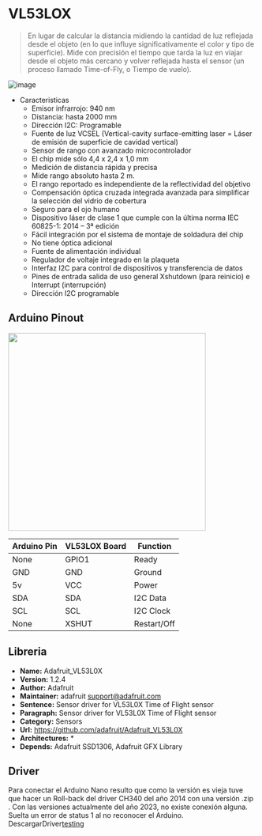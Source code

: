 # VL53LOX
> En lugar de calcular la distancia midiendo la cantidad de luz reflejada desde el objeto (en lo que influye significativamente el color y tipo de superficie). Mide con precisión el tiempo que tarda la luz en viajar desde el objeto más cercano y volver reflejada hasta el sensor (un proceso llamado Time-of-Fly, o Tiempo de vuelo).

![image](https://github.com/Martinslafer/VL53LOX/assets/156008489/e54dabe9-404d-4c2e-b7a9-be201a84c79d)

- Caracteristicas
  - Emisor infrarrojo: 940 nm
  - Distancia: hasta 2000 mm
  - Dirección I2C: Programable
  - Fuente de luz VCSEL (Vertical-cavity surface-emitting laser = Láser de emisión de superficie de cavidad vertical)
  - Sensor de rango con avanzado microcontrolador
  - El chip mide sólo 4,4 x 2,4 x 1,0 mm
  - Medición de distancia rápida y precisa
  - Mide rango absoluto hasta 2 m.
  - El rango reportado es independiente de la reflectividad del objetivo
  - Compensación óptica cruzada integrada avanzada para simplificar la selección del vidrio de cobertura
  - Seguro para el ojo humano
  - Dispositivo láser de clase 1 que cumple con la última norma IEC 60825-1: 2014 – 3ª edición
  - Fácil integración por el sistema de montaje de soldadura del chip
  - No tiene óptica adicional
  - Fuente de alimentación individual
  - Regulador de voltaje integrado en la plaqueta
  - Interfaz I2C para control de dispositivos y transferencia de datos
  - Pines de entrada salida de uso general Xshutdown (para reinicio) e Interrupt (interrupción)
  - Dirección I2C programable

## Arduino Pinout
<img src="https://github.com/Martinslafer/VL53LOX/assets/156008489/8ee939d1-2a42-4d8b-92a5-c38a56f64d1a" width="400" />


| Arduino Pin | VL53LOX Board | Function   |
|-------------|-----------------|------------|
| None        | GPIO1              | Ready       |
| GND         | GND             | Ground     |
| 5v         | VCC             | Power      |
| SDA         | SDA             | I2C Data   |
| SCL         | SCL             | I2C Clock  |
| None      | XSHUT             | Restart/Off  |


## Libreria
- **Name:** Adafruit_VL53L0X
- **Version:** 1.2.4
- **Author:** Adafruit
- **Maintainer:** adafruit <support@adafruit.com>
- **Sentence:** Sensor driver for VL53L0X Time of Flight sensor
- **Paragraph:** Sensor driver for VL53L0X Time of Flight sensor
- **Category:** Sensors
- **Url:** https://github.com/adafruit/Adafruit_VL53L0X
- **Architectures:** *
- **Depends:** Adafruit SSD1306, Adafruit GFX Library

## Driver
Para conectar el Arduino Nano resulto que como la versión es vieja tuve que hacer un Roll-back del driver CH340 del año 2014 con una versión .zip . Con las versiones actualmente del año 2023, no existe conexión alguna. Suelta un error de status 1 al no reconocer el Arduino. DescargarDriver[testing]()
